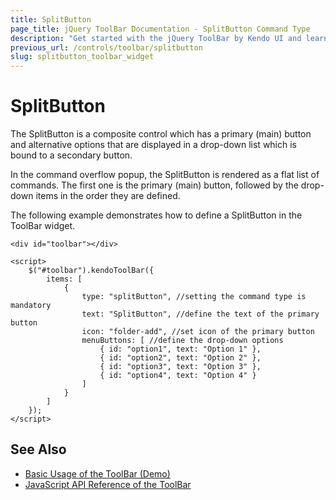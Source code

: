 ```yaml
---
title: SplitButton
page_title: jQuery ToolBar Documentation - SplitButton Command Type
description: "Get started with the jQuery ToolBar by Kendo UI and learn how to configure and use the SplitButton command type."
previous_url: /controls/toolbar/splitbutton
slug: splitbutton_toolbar_widget
---
```


# SplitButton

The SplitButton is a composite control which has a primary (main) button and alternative options that are displayed in a drop-down list which is bound to a secondary button.

In the command overflow popup, the SplitButton is rendered as a flat list of commands. The first one is the primary (main) button, followed by the drop-down items in the order they are defined.

The following example demonstrates how to define a SplitButton in the ToolBar widget.

    <div id="toolbar"></div>

    <script>
        $("#toolbar").kendoToolBar({
            items: [
                {
                    type: "splitButton", //setting the command type is mandatory
                    text: "SplitButton", //define the text of the primary button
                    icon: "folder-add", //set icon of the primary button
                    menuButtons: [ //define the drop-down options
                        { id: "option1", text: "Option 1" },
                        { id: "option2", text: "Option 2" },
                        { id: "option3", text: "Option 3" },
                        { id: "option4", text: "Option 4" }
                    ]
                }
            ]
        });
    </script>

## See Also

* [Basic Usage of the ToolBar (Demo)](https://demos.telerik.com/kendo-ui/toolbar/index)
* [JavaScript API Reference of the ToolBar](/api/javascript/ui/toolbar)
